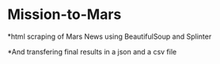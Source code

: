 # Mission-to-Mars
*html scraping of Mars News using BeautifulSoup and Splinter 

*And transfering final results in a json and a csv file
